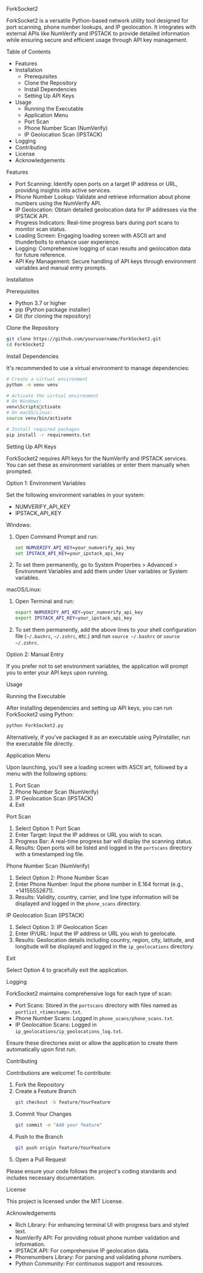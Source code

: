 
ForkSocket2

ForkSocket2 is a versatile Python-based network utility tool designed for port scanning, phone number lookups, and IP geolocation. It integrates with external APIs like NumVerify and IPSTACK to provide detailed information while ensuring secure and efficient usage through API key management.

Table of Contents

- Features
- Installation
  - Prerequisites
  - Clone the Repository
  - Install Dependencies
  - Setting Up API Keys
- Usage
  - Running the Executable
  - Application Menu
  - Port Scan
  - Phone Number Scan (NumVerify)
  - IP Geolocation Scan (IPSTACK)
- Logging
- Contributing
- License
- Acknowledgements

Features

- Port Scanning: Identify open ports on a target IP address or URL, providing insights into active services.
- Phone Number Lookup: Validate and retrieve information about phone numbers using the NumVerify API.
- IP Geolocation: Obtain detailed geolocation data for IP addresses via the IPSTACK API.
- Progress Indicators: Real-time progress bars during port scans to monitor scan status.
- Loading Screen: Engaging loading screen with ASCII art and thunderbolts to enhance user experience.
- Logging: Comprehensive logging of scan results and geolocation data for future reference.
- API Key Management: Secure handling of API keys through environment variables and manual entry prompts.

Installation

Prerequisites

- Python 3.7 or higher
- pip (Python package installer)
- Git (for cloning the repository)

Clone the Repository

```bash
git clone https://github.com/yourusername/ForkSocket2.git
cd ForkSocket2
```

Install Dependencies

It's recommended to use a virtual environment to manage dependencies:

```bash
# Create a virtual environment
python -m venv venv

# Activate the virtual environment
# On Windows:
venv\Scriptsctivate
# On macOS/Linux:
source venv/bin/activate

# Install required packages
pip install -r requirements.txt
```

Setting Up API Keys

ForkSocket2 requires API keys for the NumVerify and IPSTACK services. You can set these as environment variables or enter them manually when prompted.

Option 1: Environment Variables

Set the following environment variables in your system:

- NUMVERIFY_API_KEY
- IPSTACK_API_KEY

Windows:

1. Open Command Prompt and run:
   ```cmd
   set NUMVERIFY_API_KEY=your_numverify_api_key
   set IPSTACK_API_KEY=your_ipstack_api_key
   ```

2. To set them permanently, go to System Properties > Advanced > Environment Variables and add them under User variables or System variables.

macOS/Linux:

1. Open Terminal and run:
   ```bash
   export NUMVERIFY_API_KEY=your_numverify_api_key
   export IPSTACK_API_KEY=your_ipstack_api_key
   ```

2. To set them permanently, add the above lines to your shell configuration file (`~/.bashrc`, `~/.zshrc`, etc.) and run `source ~/.bashrc` or `source ~/.zshrc`.

Option 2: Manual Entry

If you prefer not to set environment variables, the application will prompt you to enter your API keys upon running.

Usage

Running the Executable

After installing dependencies and setting up API keys, you can run ForkSocket2 using Python:

```bash
python ForkSocket2.py
```

Alternatively, if you've packaged it as an executable using PyInstaller, run the executable file directly.

Application Menu

Upon launching, you'll see a loading screen with ASCII art, followed by a menu with the following options:

1. Port Scan
2. Phone Number Scan (NumVerify)
3. IP Geolocation Scan (IPSTACK)
4. Exit

Port Scan

1. Select Option 1: Port Scan
2. Enter Target: Input the IP address or URL you wish to scan.
3. Progress Bar: A real-time progress bar will display the scanning status.
4. Results: Open ports will be listed and logged in the `portscans` directory with a timestamped log file.

Phone Number Scan (NumVerify)

1. Select Option 2: Phone Number Scan
2. Enter Phone Number: Input the phone number in E.164 format (e.g., +14155552671).
3. Results: Validity, country, carrier, and line type information will be displayed and logged in the `phone_scans` directory.

IP Geolocation Scan (IPSTACK)

1. Select Option 3: IP Geolocation Scan
2. Enter IP/URL: Input the IP address or URL you wish to geolocate.
3. Results: Geolocation details including country, region, city, latitude, and longitude will be displayed and logged in the `ip_geolocations` directory.

Exit

Select Option 4 to gracefully exit the application.

Logging

ForkSocket2 maintains comprehensive logs for each type of scan:

- Port Scans: Stored in the `portscans` directory with files named as `portlist_<timestamp>.txt`.
- Phone Number Scans: Logged in `phone_scans/phone_scans.txt`.
- IP Geolocation Scans: Logged in `ip_geolocations/ip_geolocations_log.txt`.

Ensure these directories exist or allow the application to create them automatically upon first run.

Contributing

Contributions are welcome! To contribute:

1. Fork the Repository
2. Create a Feature Branch
   ```bash
   git checkout -b feature/YourFeature
   ```
3. Commit Your Changes
   ```bash
   git commit -m "Add your feature"
   ```
4. Push to the Branch
   ```bash
   git push origin feature/YourFeature
   ```
5. Open a Pull Request

Please ensure your code follows the project's coding standards and includes necessary documentation.

License

This project is licensed under the MIT License.

Acknowledgements

- Rich Library: For enhancing terminal UI with progress bars and styled text.
- NumVerify API: For providing robust phone number validation and information.
- IPSTACK API: For comprehensive IP geolocation data.
- Phonenumbers Library: For parsing and validating phone numbers.
- Python Community: For continuous support and resources.
